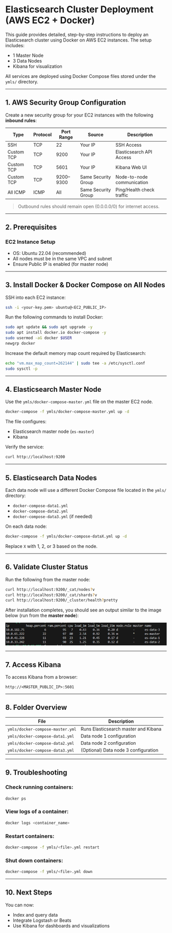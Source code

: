 # Elasticsearch Cluster Deployment (AWS EC2 + Docker)

This guide provides detailed, step-by-step instructions to deploy an Elasticsearch cluster using Docker on AWS EC2 instances. The setup includes:

- 1 Master Node
- 3 Data Nodes
- Kibana for visualization

All services are deployed using Docker Compose files stored under the `ymls/` directory.

---

## 1. AWS Security Group Configuration

Create a new security group for your EC2 instances with the following **inbound rules**:

| Type          | Protocol | Port Range | Source                 | Description                  |
|---------------|----------|-------------|-------------------------|------------------------------|
| SSH           | TCP      | 22          | Your IP                | SSH Access                   |
| Custom TCP    | TCP      | 9200        | Your IP                | Elasticsearch API Access     |
| Custom TCP    | TCP      | 5601        | Your IP                | Kibana Web UI                |
| Custom TCP    | TCP      | 9200–9300   | Same Security Group    | Node-to-node communication   |
| All ICMP      | ICMP     | All         | Same Security Group    | Ping/Health check traffic    |

> Outbound rules should remain open (0.0.0.0/0) for internet access.

---

## 2. Prerequisites

### EC2 Instance Setup

- OS: Ubuntu 22.04 (recommended)
- All nodes must be in the same VPC and subnet
- Ensure Public IP is enabled (for master node)

---

## 3. Install Docker & Docker Compose on All Nodes

SSH into each EC2 instance:

```bash
ssh -i <your-key.pem> ubuntu@<EC2_PUBLIC_IP>
```

Run the following commands to install Docker:

```bash
sudo apt update && sudo apt upgrade -y
sudo apt install docker.io docker-compose -y
sudo usermod -aG docker $USER
newgrp docker
```

Increase the default memory map count required by Elasticsearch:

```bash
echo "vm.max_map_count=262144" | sudo tee -a /etc/sysctl.conf
sudo sysctl -p
```

---

## 4. Elasticsearch Master Node

Use the `ymls/docker-compose-master.yml` file on the master EC2 node.

```bash
docker-compose -f ymls/docker-compose-master.yml up -d
```

The file configures:

- Elasticsearch master node (`es-master`)
- Kibana

Verify the service:

```bash
curl http://localhost:9200
```

---

## 5. Elasticsearch Data Nodes

Each data node will use a different Docker Compose file located in the `ymls/` directory:

- `docker-compose-data1.yml`
- `docker-compose-data2.yml`
- `docker-compose-data3.yml` (if needed)

On each data node:

```bash
docker-compose -f ymls/docker-compose-dataX.yml up -d
```

Replace `X` with 1, 2, or 3 based on the node.

---

## 6. Validate Cluster Status

Run the following from the master node:

```bash
curl http://localhost:9200/_cat/nodes?v
curl http://localhost:9200/_cat/shards?v
curl http://localhost:9200/_cluster/health?pretty
```

After installation completes, you should see an output similar to the image below (run from the **master node**):

![Cluster Node Output](elk-cluster-output.png)

---

## 7. Access Kibana

To access Kibana from a browser:

```
http://<MASTER_PUBLIC_IP>:5601
```

---

## 8. Folder Overview

| File                          | Description                               |
|-------------------------------|-------------------------------------------|
| `ymls/docker-compose-master.yml`  | Runs Elasticsearch master and Kibana     |
| `ymls/docker-compose-data1.yml`   | Data node 1 configuration                |
| `ymls/docker-compose-data2.yml`   | Data node 2 configuration                |
| `ymls/docker-compose-data3.yml`   | (Optional) Data node 3 configuration     |

---

## 9. Troubleshooting

### Check running containers:
```bash
docker ps
```

### View logs of a container:
```bash
docker logs <container_name>
```

### Restart containers:
```bash
docker-compose -f ymls/<file>.yml restart
```

### Shut down containers:
```bash
docker-compose -f ymls/<file>.yml down
```

---

## 10. Next Steps

You can now:

- Index and query data
- Integrate Logstash or Beats
- Use Kibana for dashboards and visualizations
